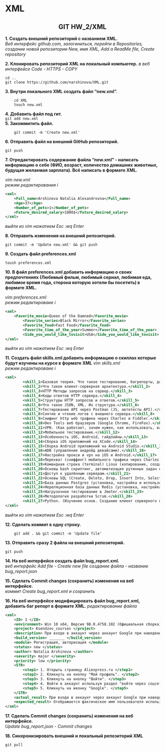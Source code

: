 # XML
<h2 align="center">GIT HW_2/XML</h2>

**1. Создать внешний репозиторий c названием XML.**<br>
<i>Веб интерфейс github.com, залогиниться, перейти в Repositories, создание новой репозитории New, имя XML, Add a ReadMe file, Create repository</i>

**2. Клонировать репозиторий XML на локальный компьютер.**
<i>в веб интерфейсе Code - HTTPS - COPY</i>

    cd ..
    git clone https://github.com/narshinova/XML.git
**3. Внутри локального XML создать файл “new.xml”.**<br>
```
    cd XML
    touch new.xml
```
**4. Добавить файл под гит.**<br>
    ```
    git add new.xml
    ```<br>
**5. Закоммитить файл.**<br>
```
    git commit -m 'Create new.xml'
```
**6. Отправить файл на внешний GitHub репозиторий.**
```
git push
```
**7. Отредактировать содержание файла “new.xml” - написать информацию о себе (ФИО, возраст, количество домашних животных, будущая желаемая зарплата). Всё написать в формате XML.**

<i>vim new.xml<br>
режим редактирования i</i>
```xml
<xml>
	<Full_name>Arshinova Natalia Alexandrovna</Full_name>
	<Age>37</Age>
	<Number_of_pets>1</Number_of_pets>
	<Future_desired_salary>1000$</Future_desired_salary>
</xml>
```
<i>выйти из vim нажатием Esc :wq Enter</i>

**8. Отправить изменения на внешний репозиторий.**
```
git commit -m 'Update new.xml' && git push
```
**9. Создать файл preferences.xml**
```
toush preferences.xml
```
**10. В файл preferences.xml добавить информацию о своих предпочтениях (Любимый фильм, любимый сериал, любимая еда, любимое время года, сторона которую хотели бы посетить) в формате XML.**

<i>vim preferences.xml<br>
режим редактироваие i</i>
```xml
<xml>
	<Favorite_movie>Queen of the Damned</Favorite_movie>
        <Favorite_series>Black Mirror</Favorite_series>
        <Favorite_food>Fast Food</Favorite_food>
        <Favorite_time_of_the_year>Summer</Favorite_time_of_the_year>
        <Side_you_would_like_tovisit>USA</Side_you_would_like_tovisit>
</xml>	
```
<i>выйти из vim нажатием Esc :wq Enter</i>

**11. Создать файл skills.xml добавить информацию о скиллах которые будут изучены на курсе в формате XML**
<i>vim skills.xml<br>
режим редактироваие i</i>
```xml
<xml>
        <skill_1>Базовая теория. Что такое тестирование, багрепорты, документация, виды, методы, направления тестирования и т.п. SDLC, STLC.</skill_1>
        <skill_2>Что такое клиент-серверная архитектура.</skill_2>
        <skill_3>HTTP Методы запросов на сервер.</skill_3>
        <skill_4>Коды ответов HTTP сервера.</skill_4>
        <skill_5>Структуры HTTP запросов и ответов.</skill_5>
        <skill_6>Что такое JSON, XML. Их структура.</skill_6>
        <skill_7>Тестирование API через Postman (JS, автотесты API).</skill_7>
        <skill_8>Снятие и чтение логов c внешнего сервера.</skill_8>
        <skill_9>Снифинг http web трафика через Charles и Fiddler.</skill_9>
        <skill_10>Dev Tools веб браузеров (Google Chrome, FireFox).</skill_10>
        <skill_11>VPN. (Как работает, зачем нужен, как использовать, варианты инструментов)</skill_11>
        <skill_12>Мобильное тестирование.</skill_12>
        <skill_13>Особенность iOS, Android, гайдлайны.</skill_13>
        <skill_14>Сборка iOS приложений на XCode.</skill_14>
        <skill_15>Сборка Android приложений на Android Studio.</skill_15>
        <skill_16>ADB (управление андройд девайсами).</skill_16>
        <skill_17>Настройка прокси и vpn на iOS и Android.</skill_17>
        <skill_18>Перехват (сниффинг) мобильного трафика через Charles и Fiddler на iOS и Android.</skill_18>
        <skill_19>Командная строка (terminal) Linux (копирование, создание, просмотр, перемещение файлов на серверах без графического интерфейса)</skill_19>
        <skill_20>Основы bash скриптинг, автоматизация рутинных задач на сервере.</skill_20>
        <skill_21>Доступ к удалённым серверам.</skill_21>
        <skill_22>Основы SQL (Create, Delete, Drop, Insert Into, Select, From, Where, Join).</skill_22>
        <skill_23>База данных Postgres (установка, настройка и использование).</skill_23>
        <skill_24>Нереляционная база данных Redis (установка, настройка и использование).</skill_24>
        <skill_25>Нагрузочное тестирование в Jmeter.</skill_25>
        <skill_26>Методология разработки Scrum.</skill_26>
        <skill_27>Python. (Изучение основ. Создание клиент серверного приложения)</skill_27>
</xml>
```
<i>выйти из vim нажатием Esc :wq Enter</i>

**12. Сделать коммит в одну строку.**
```
    git add . && git commit -m 'Update file'
```
**13. Отправить сразу 2 файла на внешний репозиторий.**

    git push
    
**14. На веб интерфейсе создать файл bug_report.xml.**<br>
<i>веб интерфейс Add file - Create new file создание файла - название bug_report.json</i>

**15. Сделать Commit changes (сохранить) изменения на веб интерфейсе.**<br>
<i>коммит Create bug_report.xml и сохранить</i>

**16. На веб интерфейсе модифицировать файл bug_report.xml, добавить баг репорт в формате XML.**
<i>редактирование файла</i>
```xml
<xml>
	<ID> 1 </ID>
	<environment> Win 10 x64, Версия 98.0.4758.102 (Официальная сборка), (64 бит)</environment>
	<project> Ksendzov_courses </project>
	<description> При входе в аккаунт через аккаунт Google при наведении курсора на иконку "Мой профиль" отображается 	некоректное имя аккаунта </description>
	<build_version> _______ </build_version>
	<module> Регистрация, авторизация </module>
	<status> new </status> 
	<author> Natalia Arshinova </author> 
	<severity> major </severity>
	<priority> low </priority>
	<STR> 
 	 	<step1> 1. Открыть страницу Aliexpress.ru </step1>
  		<step2> 2. Кликнуть на кнопку "Мой профиль". </step2>
 		<step3> 3. Кликнуть на кнопку "Войти". </step3>
  		<step4> 4. Войти в аккаунт используя раздел "войти через соцсети". </step4>
  		<step5> 5. Кликнуть на иконку "Google". </step5> 
	</STR>
	<actual_result> При входе в аккаунт через аккаунт Google при наведении курсора на иконку "Мой профиль" отображается 	сообщение "и снова здравствуйте, google". </actual_result>
	<expected_result> Отображается фактическое имя пользователя использованное в сервисах Google. </expected_result>
</xml>
```
**17. Сделать Commit changes (сохранить) изменения на веб интерфейсе.**<br>
<i>Update bug_report.json - Commit changes</i>

**18. Синхронизировать внешний и локальный репозиторий XML**

    git pull
